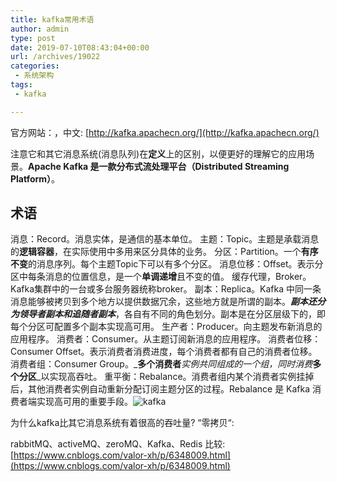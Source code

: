 ```yaml
---
title: kafka常用术语
author: admin
type: post
date: 2019-07-10T08:43:04+00:00
url: /archives/19022
categories:
 - 系统架构
tags:
 - kafka

---
```

官方网站：，中文: [http://kafka.apachecn.org/](http://kafka.apachecn.org/)

注意它和其它消息系统(消息队列)在**定义**上的区别，以便更好的理解它的应用场景。**Apache Kafka 是一款分布式流处理平台（Distributed Streaming Platform）**。

## 术语 

消息：Record。消息实体，是通信的基本单位。
主题：Topic。主题是承载消息的**逻辑容器**，在实际使用中多用来区分具体的业务。
分区：Partition。一个**有序不变**的消息序列。每个主题Topic下可以有多个分区。
消息位移：Offset。表示分区中每条消息的位置信息，是一个**单调递增**且不变的值。
缓存代理，Broker。Kafka集群中的一台或多台服务器统称broker。
副本：Replica。Kafka 中同一条消息能够被拷贝到多个地方以提供数据冗余，这些地方就是所谓的副本。**_副本还分为领导者副本和追随者副本_**，各自有不同的角色划分。副本是在分区层级下的，即每个分区可配置多个副本实现高可用。
生产者：Producer。向主题发布新消息的应用程序。
消费者：Consumer。从主题订阅新消息的应用程序。
消费者位移：Consumer Offset。表示消费者消费进度，每个消费者都有自己的消费者位移。
消费者组：Consumer Group。_**多个消费者**_实例共同组成的一个组，同时消费_**多个分区**_以实现高吞吐。
重平衡：Rebalance。消费者组内某个消费者实例挂掉后，其他消费者实例自动重新分配订阅主题分区的过程。Rebalance 是 Kafka 消费者端实现高可用的重要手段。![kafka](https://blog.haohtml.com/wp-content/uploads/2019/07/kafka-1024x553.png)

为什么kafka比其它消息系统有着很高的吞吐量? “零拷贝“:

rabbitMQ、activeMQ、zeroMQ、Kafka、Redis 比较: [https://www.cnblogs.com/valor-xh/p/6348009.html](https://www.cnblogs.com/valor-xh/p/6348009.html)